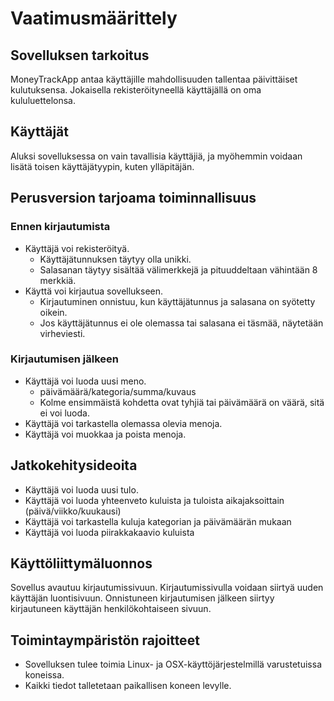 # Vaatimusmäärittely

## Sovelluksen tarkoitus
MoneyTrackApp antaa käyttäjille mahdollisuuden tallentaa päivittäiset kulutuksensa. Jokaisella rekisteröityneellä käyttäjällä on oma kululuettelonsa.

## Käyttäjät
Aluksi sovelluksessa on vain tavallisia käyttäjiä, ja myöhemmin voidaan lisätä toisen käyttäjätyypin, kuten ylläpitäjän.

## Perusversion tarjoama toiminnallisuus

### Ennen kirjautumista
- Käyttäjä voi rekisteröityä.
    - Käyttäjätunnuksen täytyy olla unikki.
    - Salasanan täytyy sisältää välimerkkejä ja pituuddeltaan vähintään 8 merkkiä. 
- Käyttä voi kirjautua sovellukseen.
    - Kirjautuminen onnistuu, kun käyttäjätunnus ja salasana on syötetty oikein.
    - Jos käyttäjätunnus ei ole olemassa tai salasana ei täsmää, näytetään virheviesti.
    
### Kirjautumisen jälkeen
- Käyttäjä voi luoda uusi meno.
    - päivämäärä/kategoria/summa/kuvaus
    - Kolme ensimmäistä kohdetta ovat tyhjiä tai päivämäärä on väärä, sitä ei voi luoda.
- Käyttäjä voi tarkastella olemassa olevia menoja.
- Käyttäjä voi muokkaa ja poista menoja.

## Jatkokehitysideoita
- Käyttäjä voi luoda uusi tulo.
- Käyttäjä voi luoda yhteenveto kuluista ja tuloista aikajaksoittain (päivä/viikko/kuukausi)
- Käyttäjä voi tarkastella kuluja kategorian ja päivämäärän mukaan
- Käyttäjä voi luoda piirakkakaavio kuluista

## Käyttöliittymäluonnos
Sovellus avautuu kirjautumissivuun. Kirjautumissivulla voidaan siirtyä uuden käyttäjän luontisivuun. Onnistuneen kirjautumisen jälkeen siirtyy kirjautuneen käyttäjän henkilökohtaiseen sivuun.

## Toimintaympäristön rajoitteet
- Sovelluksen tulee toimia Linux- ja OSX-käyttöjärjestelmillä varustetuissa koneissa.
- Kaikki tiedot talletetaan paikallisen koneen levylle.